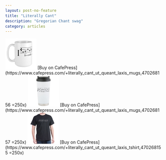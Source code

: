 ```yaml
---
layout: post-no-feature
title: "Literally Cant"
description: "Gregorian Chant swag"
category: articles
---
```


<img src="/assets/img/mug_front.jpg" alt="mug" width="100" />
[Buy on CafePress](https://www.cafepress.com/+literally_cant_ut_queant_laxis_mugs,470268156 =250x)
<img src="/assets/img/thermos_front.jpg" alt="mug" width="100" />
[Buy on CafePress](https://www.cafepress.com/+literally_cant_ut_queant_laxis_mugs,470268157 =250x)
<img src="/assets/img/t_shirt_front.jpg" alt="mug" width="100" />
[Buy on CafePress](https://www.cafepress.com/+literally_cant_ut_queant_laxis_tshirt,470268155 =250x)

